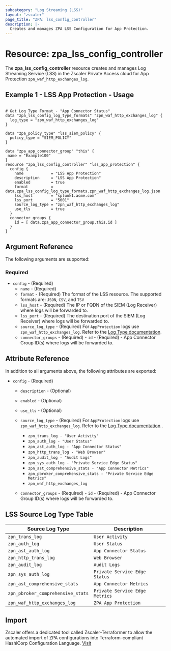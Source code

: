 ```yaml
---
subcategory: "Log Streaming (LSS)"
layout: "zscaler"
page_title: "ZPA: lss_config_controller"
description: |-
  Creates and manages ZPA LSS Configuration for App Protection.
---
```


# Resource: zpa_lss_config_controller

The **zpa_lss_config_controller** resource creates and manages Log Streaming Service (LSS) in the Zscaler Private Access cloud for App Protection `zpn_waf_http_exchanges_log`.

## Example 1 - LSS App Protection - Usage

```hcl

# Get Log Type Format - "App Connector Status"
data "zpa_lss_config_log_type_formats" "zpn_waf_http_exchanges_log" {
  log_type = "zpn_waf_http_exchanges_log"
}

data "zpa_policy_type" "lss_siem_policy" {
  policy_type = "SIEM_POLICY"
}

data "zpa_app_connector_group" "this" {
 name = "Example100"
}
resource "zpa_lss_config_controller" "lss_app_protection" {
  config {
    name            = "LSS App Protection"
    description     = "LSS App Protection"
    enabled         = true
    format          = data.zpa_lss_config_log_type_formats.zpn_waf_http_exchanges_log.json
    lss_host        = "splunk1.acme.com"
    lss_port        = "5001"
    source_log_type = "zpn_waf_http_exchanges_log"
    use_tls         = true
  }
  connector_groups {
    id = [ data.zpa_app_connector_group.this.id ]
  }
}
```

## Argument Reference

The following arguments are supported:

### Required

* `config` - (Required)
  * `name` - (Required)
  * `format` - (Required) The format of the LSS resource. The supported formats are: `JSON`, `CSV`, and `TSV`
  * `lss_host` - (Required) The IP or FQDN of the SIEM (Log Receiver) where logs will be forwarded to.
  * `lss_port` - (Required) The destination port of the SIEM (Log Receiver) where logs will be forwarded to.
  * `source_log_type` - (Required) For `AppProtection` logs use `zpn_waf_http_exchanges_log`. Refer to the [Log Type documentation](https://registry.terraform.io/providers/zscaler/zpa/latest/docs/data-sources/zpa_lss_config_log_type_formats).
  * `connector_groups` - (Required)
        - `id` - (Required) - App Connector Group ID(s) where logs will be forwarded to.

## Attribute Reference

In addition to all arguments above, the following attributes are exported:

* `config` - (Required)
  * `description` - (Optional)
  * `enabled` - (Optional)
  * `use_tls` - (Optional)
  * `source_log_type` - (Required) For `AppProtection` logs use `zpn_waf_http_exchanges_log`. Refer to the [Log Type documentation](https://registry.terraform.io/providers/zscaler/zpa/latest/docs/data-sources/zpa_lss_config_log_type_formats)..
    * `zpn_trans_log - "User Activity"`
    * `zpn_auth_log - "User Status"`
    * `zpn_ast_auth_log - "App Connector Status"`
    * `zpn_http_trans_log - "Web Browser"`
    * `zpn_audit_log - "Audit Logs"`
    * `zpn_sys_auth_log - "Private Service Edge Status"`
    * `zpn_ast_comprehensive_stats - "App Connector Metrics"`
    * `zpn_pbroker_comprehensive_stats - "Private Service Edge Metrics"`
    * `zpn_waf_http_exchanges_log`

  * `connector_groups` - (Required)
        - `id` - (Required) - App Connector Group ID(s) where logs will be forwarded to.

## LSS Source Log Type Table

|       Source Log Type                     |            Description                 |
|-------------------------------------------|----------------------------------------|
|        `zpn_trans_log`                    |        `User Activity`                 |
|        `zpn_auth_log`                     |         `User Status`                  |
|        `zpn_ast_auth_log`                 |        `App Connector Status`          |
|        `zpn_http_trans_log`               |         `Web Browser`                  |
|        `zpn_audit_log`                    |         `Audit Logs`                   |
|        `zpn_sys_auth_log`                 |         `Private Service Edge Status`  |
|        `zpn_ast_comprehensive_stats`      |         `App Connector Metrics`        |
|        `zpn_pbroker_comprehensive_stats`  |         `Private Service Edge Metrics` |
|        `zpn_waf_http_exchanges_log`       |         `ZPA App Protection`           |

## Import

Zscaler offers a dedicated tool called Zscaler-Terraformer to allow the automated import of ZPA configurations into Terraform-compliant HashiCorp Configuration Language.
[Visit](https://github.com/zscaler/zscaler-terraformer)
